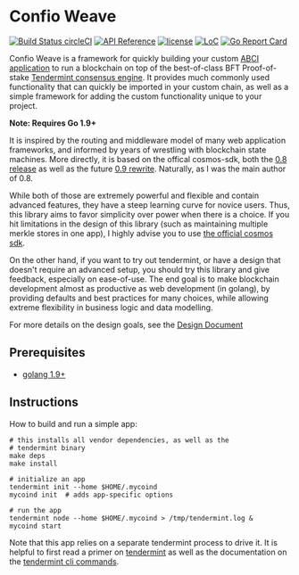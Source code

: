 # Confio Weave
[![Build Status circleCI](https://circleci.com/gh/confio/weave.png?style=shield&circle-token=4a0ef9d48e00e82022cc6750ba63b2fd6d75343c)](https://circleci.com/gh/confio/weave)
[![API Reference](https://godoc.org/github.com/confio/weave?status.svg
)](https://godoc.org/github.com/confio/weave)
[![license](https://img.shields.io/github/license/confio/weave.svg)](https://github.com/confio/weave/blob/master/LICENSE)
[![LoC](https://tokei.rs/b1/github/confio/weave)](https://github.com/confio/weave)
[![Go Report Card](https://goreportcard.com/badge/github.com/confio/weave)](https://goreportcard.com/report/github.com/confio/weave)

Confio Weave is a framework for quickly building your custom
[ABCI application](https://github.com/tendermint/abci)
to run a blockchain on top of the best-of-class
BFT Proof-of-stake [Tendermint consensus engine](https://tendermint.com).
It provides much commonly used functionality that can
quickly be imported in your custom chain, as well as a
simple framework for adding the custom functionality unique
to your project.

**Note: Requires Go 1.9+**

It is inspired by the routing and middleware model of many web
application frameworks, and informed by years of wrestling with
blockchain state machines. More directly, it is based on the
offical cosmos-sdk, both the
[0.8 release](https://github.com/cosmos/cosmos-sdk/tree/v0.8.0) as well as the
future [0.9 rewrite](https://github.com/cosmos/cosmos-sdk/tree/develop). Naturally, as I was the main author of 0.8.

While both of those are extremely powerful and flexible
and contain advanced features, they have a steep learning
curve for novice users. Thus, this library aims to favor
simplicity over power when there is a choice. If you hit
limitations in the design of this library (such as
maintaining multiple merkle stores in one app), I highly
advise you to use
[the official cosmos sdk](https://github.com/cosmos/cosmos-sdk).

On the other hand, if you want to try out tendermint, or have a
design that doesn't require an advanced setup, you should try
this library and give feedback, especially on ease-of-use.
The end goal is to make blockchain development almost as
productive as web development (in golang), by providing
defaults and best practices for many choices, while allowing
extreme flexibility in business logic and data modelling.

For more details on the design goals, see the
[Design Document](./docs/design.rst)

## Prerequisites

* [golang 1.9+](https://golang.org/doc/install)


## Instructions

How to build and run a simple app:

```
# this installs all vendor dependencies, as well as the
# tendermint binary
make deps
make install

# initialize an app
tendermint init --home $HOME/.mycoind
mycoind init  # adds app-specific options

# run the app
tendermint node --home $HOME/.mycoind > /tmp/tendermint.log &
mycoind start
```

Note that this app relies on a separate tendermint process
to drive it. It is helpful to first read a primer on
[tendermint](https://tendermint.readthedocs.io/en/master/introduction.html)
as well as the documentation on the
[tendermint cli commands](https://tendermint.readthedocs.io/en/master/using-tendermint.html).
